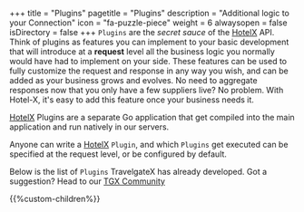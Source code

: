 +++
title = "Plugins"
pagetitle = "Plugins"
description = "Additional logic to your Connection"
icon = "fa-puzzle-piece"
weight = 6
alwaysopen = false
isDirectory = false
+++
 `Plugins` are the _secret sauce_ of the [HotelX](/hotel-x/) API. Think of plugins as features you can implement to your basic development that will introduce at a **request** level all the business logic you normally would have had to implement on your side. These features can be used to fully customize the request and response in any way you wish, and  can be added as your business grows and evolves. No need to aggregate responses now that you only have a few suppliers live? No problem. With Hotel-X, it's easy to add this feature once your business needs it.

[HotelX](/hotel-x/) Plugins are a separate Go application that get compiled into the main application and run natively in our servers.

Anyone can write a [HotelX](/hotel-x/) `Plugin`, and which `Plugins` get executed can be specified at the request level, or be configured by default.

Below is the list of `Plugins` TravelgateX has already developed. Got a suggestion? Head to our [TGX Community](https://community.travelgatex.com/)

{{%custom-children%}}
